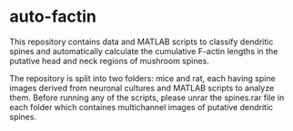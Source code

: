# auto-factin

This repository contains data and MATLAB scripts to classify dendritic spines and automatically calculate the cumulative F-actin lengths in the putative head and neck regions of mushroom spines.

The repository is split into two folders: mice and rat, each having spine images derived from neuronal cultures and MATLAB scripts to analyze them. Before running any of the scripts, please unrar the spines.rar file in each folder which containes multichannel images of putative dendritic spines. 
